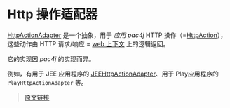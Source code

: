 # Http 操作适配器

[HttpActionAdapter](https://github.com/pac4j/pac4j/blob/master/pac4j-core/src/main/java/org/pac4j/core/http/adapter/HttpActionAdapter.java) 是一个抽象，用于 *应用 pac4j* HTTP 操作（=[HttpAction](https://github.com/pac4j/pac4j/blob/master/pac4j-core/src/main/java/org/pac4j/core/exception/http/HttpAction.java)），这些动作由 HTTP 请求/响应 = [web 上下文](/v5.6/web-context.html) 上的逻辑返回。

它的实现因 *pac4j* 的实现而异。

例如，有用于 JEE 应用程序的 [JEEHttpActionAdapter](https://github.com/pac4j/pac4j/blob/master/pac4j-core/src/main/java/org/pac4j/core/http/adapter/JEEHttpActionAdapter.java)、用于 Play应用程序的 `PlayHttpActionAdapter` 等。

> [原文链接](https://www.pac4j.org/5.6.x/docs/http-action-adapter.html)
